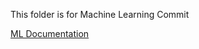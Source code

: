 This folder is for Machine Learning Commit

[ML Documentation](https://github.com/Boedi27/Bangkit-Onikku-C23-PS044/tree/ML)

